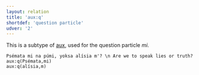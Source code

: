```yaml
---
layout: relation
title: 'aux:q'
shortdef: 'question particle'
udver: '2'
---
```


This is a subtype of [aux](), used for the question particle _mi_.

~~~ sdparse
Psémata mi na púmi, yoksa alísia m'? \n Are we to speak lies or truth?
aux:q(Psémata,mi)
aux:q(alísia,m)
~~~
<!-- Interlanguage links updated Po 11. listopadu 2024, 20:10:30 CET -->
